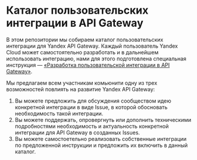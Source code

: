 # Каталог пользовательских интеграции в API Gateway

В этом репозитории мы собираем каталог пользовательских интеграции для Yandex API Gateway. Каждый пользователь Yandex Cloud может самостоятельно разработать и в дальнейшем использовать интеграцию, нами для этого подготовлена специальная инструкция — [«Разработка пользовательской интеграции в API Gateway»](https://cloud.yandex.ru/docs/api-gateway/tutorials/api-gw-integration).

Мы предлагаем всем участникам комьюнити одну из трех возможностей повлиять на развитие Yandex API Gateway:
1. Вы можете предложить для обсуждения сообществом идею конкретной интеграции в виде Issue, в которой обосновать необходимость такой интеграции.
2. Вы можете поддержать, опровергнуть или дополнить техническими подробностями необходимость и актуальность конкретной интеграции для API Gateway в созданных Issues.
3. Вы можете самостоетельно реализовать собственные интеграции по предложенной инструкции и предложить их включить в данный каталог.

